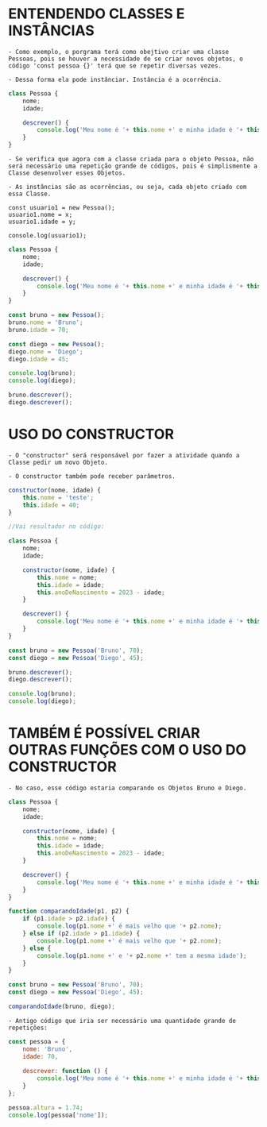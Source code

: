 # ENTENDENDO CLASSES E INSTÂNCIAS

    - Como exemplo, o porgrama terá como obejtivo criar uma classe Pessoas, pois se houver a necessidade de se criar novos objetos, o código 'const pessoa {}' terá que se repetir diversas vezes. 

    - Dessa forma ela pode instânciar. Instância é a ocorrência.

~~~JavaScript
class Pessoa {
    nome;
    idade;

    descrever() {
        console.log('Meu nome é '+ this.nome +' e minha idade é '+ this.idade);
    }
}
~~~

<!-- # COMO INSTANCIAR UMA NOVA PESSOA? -->

    - Se verifica que agora com a classe criada para o objeto Pessoa, não será necessário uma repetição grande de códigos, pois é simplismente a Classe desenvolver esses Objetos.

    - As instâncias são as ocorrências, ou seja, cada objeto criado com essa Classe.

    const usuario1 = new Pessoa();
    usuario1.nome = x;
    usuario1.idade = y;

    console.log(usuario1);


~~~JavaScript
class Pessoa {
    nome;
    idade;

    descrever() {
        console.log('Meu nome é '+ this.nome +' e minha idade é '+ this.idade);
    }
}

const bruno = new Pessoa();
bruno.nome = 'Bruno';
bruno.idade = 70;

const diego = new Pessoa();
diego.nome = 'Diego';
diego.idade = 45;

console.log(bruno);
console.log(diego);

bruno.descrever();
diego.descrever();

~~~

# USO DO CONSTRUCTOR

    - O "constructor" será responsável por fazer a atividade quando a Classe pedir um novo Objeto.

    - O constructor também pode receber parâmetros.

~~~JavaScript
constructor(nome, idade) {
    this.nome = 'teste';
    this.idade = 40;
}

//Vai resultador no código:

class Pessoa {
    nome;
    idade;

    constructor(nome, idade) {
        this.nome = nome;
        this.idade = idade;
        this.anoDeNascimento = 2023 - idade;
    }

    descrever() {
        console.log('Meu nome é '+ this.nome +' e minha idade é '+ this.idade);
    }   
}

const bruno = new Pessoa('Bruno', 70);
const diego = new Pessoa('Diego', 45);

bruno.descrever();
diego.descrever();

console.log(bruno);
console.log(diego);

~~~

# TAMBÉM É POSSÍVEL CRIAR OUTRAS FUNÇÕES COM O USO DO CONSTRUCTOR

    - No caso, esse código estaria comparando os Objetos Bruno e Diego.
    
~~~JavaScript
class Pessoa {
    nome;
    idade;

    constructor(nome, idade) {
        this.nome = nome;
        this.idade = idade;
        this.anoDeNascimento = 2023 - idade;
    }

    descrever() {
        console.log('Meu nome é '+ this.nome +' e minha idade é '+ this.idade);
    }   
}

function comparandoIdade(p1, p2) {
    if (p1.idade > p2.idade) {
        console.log(p1.nome +' é mais velho que '+ p2.nome);
    } else if (p2.idade > p1.idade) {
        console.log(p1.nome +' é mais velho que '+ p2.nome);
    } else {
        console.log(p1.nome +' e '+ p2.nome +' tem a mesma idade');
    }
}

const bruno = new Pessoa('Bruno', 70);
const diego = new Pessoa('Diego', 45);

comparandoIdade(bruno, diego);
~~~

    - Antigo código que iria ser necessário uma quantidade grande de repetições:

~~~JavaScript
const pessoa = {
    nome: 'Bruno',
    idade: 70,
    
    descrever: function () {
        console.log('Meu nome é '+ this.nome +' e minha idade é '+ this.idade);
    }
};

pessoa.altura = 1.74;
console.log(pessoa['nome']);
~~~